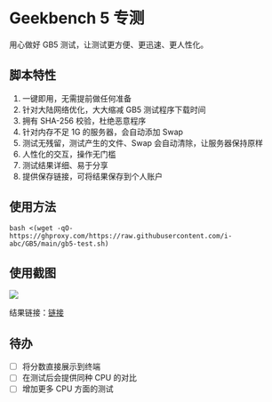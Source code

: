 # Geekbench 5 专测

用心做好 GB5 测试，让测试更方便、更迅速、更人性化。

## 脚本特性

1. 一键即用，无需提前做任何准备
2. 针对大陆网络优化，大大缩减 GB5 测试程序下载时间
3. 拥有 SHA-256 校验，杜绝恶意程序
4. 针对内存不足 1G 的服务器，会自动添加 Swap
5. 测试无残留，测试产生的文件、Swap 会自动清除，让服务器保持原样
6. 人性化的交互，操作无门槛
7. 测试结果详细、易于分享
8. 提供保存链接，可将结果保存到个人账户

## 使用方法

```
bash <(wget -qO- https://ghproxy.com/https://raw.githubusercontent.com/i-abc/GB5/main/gb5-test.sh)
```

## 使用截图

![](https://cdn.staticaly.com/gh/i-abc/GB5/main/images/1.gif)

结果链接：[链接](https://browser.geekbench.com/v5/cpu/21531872)

## 待办

- [ ] 将分数直接展示到终端
- [ ] 在测试后会提供同种 CPU 的对比
- [ ] 增加更多 CPU 方面的测试
